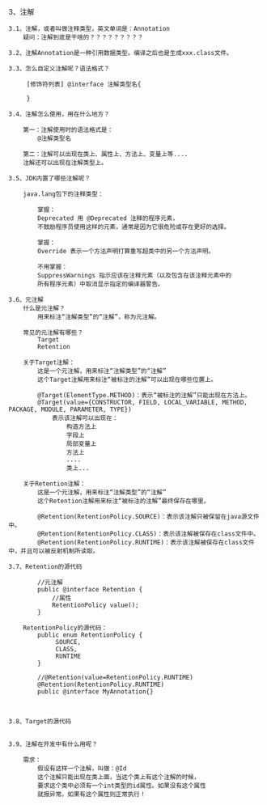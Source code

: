 3、注解

	3.1、注解，或者叫做注释类型，英文单词是：Annotation
		疑问：注解到底是干啥的？？？？？？？？？
	
	3.2、注解Annotation是一种引用数据类型。编译之后也是生成xxx.class文件。
	
	3.3、怎么自定义注解呢？语法格式？
	
		 [修饰符列表] @interface 注解类型名{
	
		 }
	
	3.4、注解怎么使用，用在什么地方？
	
		第一：注解使用时的语法格式是：
			@注解类型名
		
		第二：注解可以出现在类上、属性上、方法上、变量上等....
		注解还可以出现在注解类型上。
	
	3.5、JDK内置了哪些注解呢？
	
		java.lang包下的注释类型：
	
			掌握：
			Deprecated 用 @Deprecated 注释的程序元素，
			不鼓励程序员使用这样的元素，通常是因为它很危险或存在更好的选择。 
	
			掌握：
			Override 表示一个方法声明打算重写超类中的另一个方法声明。 
	
			不用掌握：
			SuppressWarnings 指示应该在注释元素（以及包含在该注释元素中的
			所有程序元素）中取消显示指定的编译器警告。 
	
	3.6、元注解
		什么是元注解？
			用来标注“注解类型”的“注解”，称为元注解。
	
		常见的元注解有哪些？
			Target
			Retention
		
		关于Target注解：
			这是一个元注解，用来标注“注解类型”的“注解”
			这个Target注解用来标注“被标注的注解”可以出现在哪些位置上。
	
			@Target(ElementType.METHOD)：表示“被标注的注解”只能出现在方法上。
			@Target(value={CONSTRUCTOR, FIELD, LOCAL_VARIABLE, METHOD, PACKAGE, MODULE, PARAMETER, TYPE})
				表示该注解可以出现在：
					构造方法上
					字段上
					局部变量上
					方法上
					....
					类上...
		
		关于Retention注解：
			这是一个元注解，用来标注“注解类型”的“注解”
			这个Retention注解用来标注“被标注的注解”最终保存在哪里。
	
			@Retention(RetentionPolicy.SOURCE)：表示该注解只被保留在java源文件中。
			@Retention(RetentionPolicy.CLASS)：表示该注解被保存在class文件中。
			@Retention(RetentionPolicy.RUNTIME)：表示该注解被保存在class文件中，并且可以被反射机制所读取。
		
	3.7、Retention的源代码
	
			//元注解	
			public @interface Retention {
				//属性
				RetentionPolicy value();
			}
			
		RetentionPolicy的源代码：
			public enum RetentionPolicy {
				 SOURCE,
				 CLASS,
				 RUNTIME
			}
	
			//@Retention(value=RetentionPolicy.RUNTIME)
			@Retention(RetentionPolicy.RUNTIME)
			public @interface MyAnnotation{}



	3.8、Target的源代码


	3.9、注解在开发中有什么用呢？
	
		需求：
			假设有这样一个注解，叫做：@Id
			这个注解只能出现在类上面，当这个类上有这个注解的时候，
			要求这个类中必须有一个int类型的id属性。如果没有这个属性
			就报异常。如果有这个属性则正常执行！